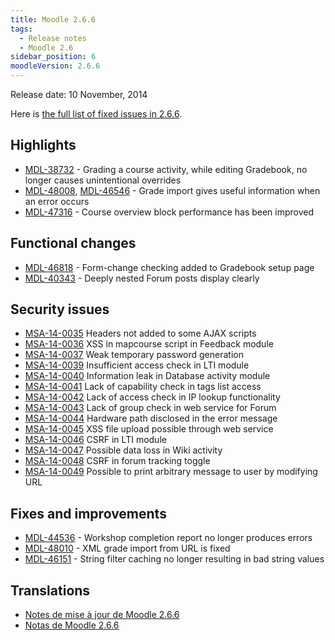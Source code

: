 ```yaml
---
title: Moodle 2.6.6
tags:
  - Release notes
  - Moodle 2.6
sidebar_position: 6
moodleVersion: 2.6.6
---
```

Release date: 10 November, 2014

Here is [the full list of fixed issues in 2.6.6](https://tracker.moodle.org/secure/IssueNavigator!executeAdvanced.jspa?jqlQuery=project+%3D+mdl+AND+resolution+%3D+fixed+AND+fixVersion+in+%28%222.6.6%22%29+ORDER+BY+priority+DESC&runQuery=true&clear=true).

## Highlights

- [MDL-38732](https://tracker.moodle.org/browse/MDL-38732) - Grading a course activity, while editing Gradebook, no longer causes unintentional overrides
- [MDL-48008](https://tracker.moodle.org/browse/MDL-48008),  [MDL-46546](https://tracker.moodle.org/browse/MDL-46546) - Grade import gives useful information when an error occurs
- [MDL-47316](https://tracker.moodle.org/browse/MDL-47316) - Course overview block performance has been improved

## Functional changes

- [MDL-46818](https://tracker.moodle.org/browse/MDL-46818) - Form-change checking added to Gradebook setup page
- [MDL-40343](https://tracker.moodle.org/browse/MDL-40343) - Deeply nested Forum posts display clearly

## Security issues

- [MSA-14-0035](https://moodle.org/mod/forum/discuss.php?d=275146) Headers not added to some AJAX scripts
- [MSA-14-0036](https://moodle.org/mod/forum/discuss.php?d=275147) XSS in mapcourse script in Feedback module
- [MSA-14-0037](https://moodle.org/mod/forum/discuss.php?d=275152) Weak temporary password generation
- [MSA-14-0039](https://moodle.org/mod/forum/discuss.php?d=275154) Insufficient access check in LTI module
- [MSA-14-0040](https://moodle.org/mod/forum/discuss.php?d=275155) Information leak in Database activity module
- [MSA-14-0041](https://moodle.org/mod/forum/discuss.php?d=275157) Lack of capability check in tags list access
- [MSA-14-0042](https://moodle.org/mod/forum/discuss.php?d=275158) Lack of access check in IP lookup functionality
- [MSA-14-0043](https://moodle.org/mod/forum/discuss.php?d=275159) Lack of group check in web service for Forum
- [MSA-14-0044](https://moodle.org/mod/forum/discuss.php?d=275160) Hardware path disclosed in the error message
- [MSA-14-0045](https://moodle.org/mod/forum/discuss.php?d=275161) XSS file upload possible through web service
- [MSA-14-0046](https://moodle.org/mod/forum/discuss.php?d=275162) CSRF in LTI module
- [MSA-14-0047](https://moodle.org/mod/forum/discuss.php?d=275163) Possible data loss in Wiki activity
- [MSA-14-0048](https://moodle.org/mod/forum/discuss.php?d=275164) CSRF in forum tracking toggle
- [MSA-14-0049](https://moodle.org/mod/forum/discuss.php?d=275165) Possible to print arbitrary message to user by modifying URL

## Fixes and improvements

- [MDL-44536](https://tracker.moodle.org/browse/MDL-44536) - Workshop completion report no longer produces errors
- [MDL-48010](https://tracker.moodle.org/browse/MDL-48010) - XML grade import from URL is fixed
- [MDL-46151](https://tracker.moodle.org/browse/MDL-46151) - String filter caching no longer resulting in bad string values

## Translations

- [Notes de mise à jour de Moodle 2.6.6](https://docs.moodle.org/fr/Notes_de_mise_à_jour_de_Moodle_2.6.6)
- [Notas de Moodle 2.6.6](https://docs.moodle.org/es/Notas_de_Moodle_2.6.6)
